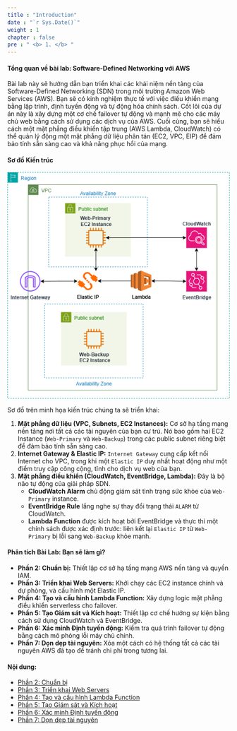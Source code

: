 ```yaml
---
title : "Introduction"
date : "`r Sys.Date()`"
weight : 1
chapter : false
pre : " <b> 1. </b> "
---
```


#### Tổng quan về bài lab: Software-Defined Networking với AWS

Bài lab này sẽ hướng dẫn bạn triển khai các khái niệm nền tảng của Software-Defined Networking (SDN) trong môi trường Amazon Web Services (AWS). Bạn sẽ có kinh nghiệm thực tế với việc điều khiển mạng bằng lập trình, định tuyến động và tự động hóa chính sách. Cốt lõi của dự án này là xây dựng một cơ chế failover tự động và mạnh mẽ cho các máy chủ web bằng cách sử dụng các dịch vụ của AWS. Cuối cùng, bạn sẽ hiểu cách một mặt phẳng điều khiển tập trung (AWS Lambda, CloudWatch) có thể quản lý động một mặt phẳng dữ liệu phân tán (EC2, VPC, EIP) để đảm bảo tính sẵn sàng cao và khả năng phục hồi của mạng.

#### Sơ đồ Kiến trúc

![Sơ đồ Kiến trúc](Quang.drawio.png)

Sơ đồ trên minh họa kiến trúc chúng ta sẽ triển khai:

1.  **Mặt phẳng dữ liệu (VPC, Subnets, EC2 Instances):** Cơ sở hạ tầng mạng nền tảng nơi tất cả các tài nguyên của bạn cư trú. Nó bao gồm hai EC2 Instance (`Web-Primary` và `Web-Backup`) trong các public subnet riêng biệt để đảm bảo tính sẵn sàng cao.
2.  **Internet Gateway & Elastic IP:** `Internet Gateway` cung cấp kết nối Internet cho VPC, trong khi một `Elastic IP` duy nhất hoạt động như một điểm truy cập công cộng, tĩnh cho dịch vụ web của bạn.
3.  **Mặt phẳng điều khiển (CloudWatch, EventBridge, Lambda):** Đây là bộ não tự động của giải pháp SDN.
    * **CloudWatch Alarm** chủ động giám sát tình trạng sức khỏe của `Web-Primary` instance.
    * **EventBridge Rule** lắng nghe sự thay đổi trạng thái `ALARM` từ CloudWatch.
    * **Lambda Function** được kích hoạt bởi EventBridge và thực thi một chính sách được xác định trước: liên kết lại `Elastic IP` từ `Web-Primary` bị lỗi sang `Web-Backup` khỏe mạnh.

#### Phân tích Bài Lab: Bạn sẽ làm gì?

* **Phần 2: Chuẩn bị:** Thiết lập cơ sở hạ tầng mạng AWS nền tảng và quyền IAM.
* **Phần 3: Triển khai Web Servers:** Khởi chạy các EC2 instance chính và dự phòng, và cấu hình một Elastic IP.
* **Phần 4: Tạo và cấu hình Lambda Function:** Xây dựng logic mặt phẳng điều khiển serverless cho failover.
* **Phần 5: Tạo Giám sát và Kích hoạt:** Thiết lập cơ chế hướng sự kiện bằng cách sử dụng CloudWatch và EventBridge.
* **Phần 6: Xác minh Định tuyến động:** Kiểm tra quá trình failover tự động bằng cách mô phỏng lỗi máy chủ chính.
* **Phần 7: Dọn dẹp tài nguyên:** Xóa một cách có hệ thống tất cả các tài nguyên AWS đã tạo để tránh chi phí trong tương lai.

#### Nội dung:

* [Phần 2: Chuẩn bị](/2-Preparation/_index.md)
* [Phần 3: Triển khai Web Servers](/3-Deploy-Web-Servers/_index.md)
* [Phần 4: Tạo và cấu hình Lambda Function](/4-Create-and-configure-Lambda-Function/_index.md)
* [Phần 5: Tạo Giám sát và Kích hoạt](/5-Create-Monitoring-and-Trigger/_index.md)
* [Phần 6: Xác minh Định tuyến động](/6-Verify-Dynamic-Routing-and-Policy-Automation/_index.md)
* [Phần 7: Dọn dẹp tài nguyên](/7-Clean-up-Resources/_index.md)